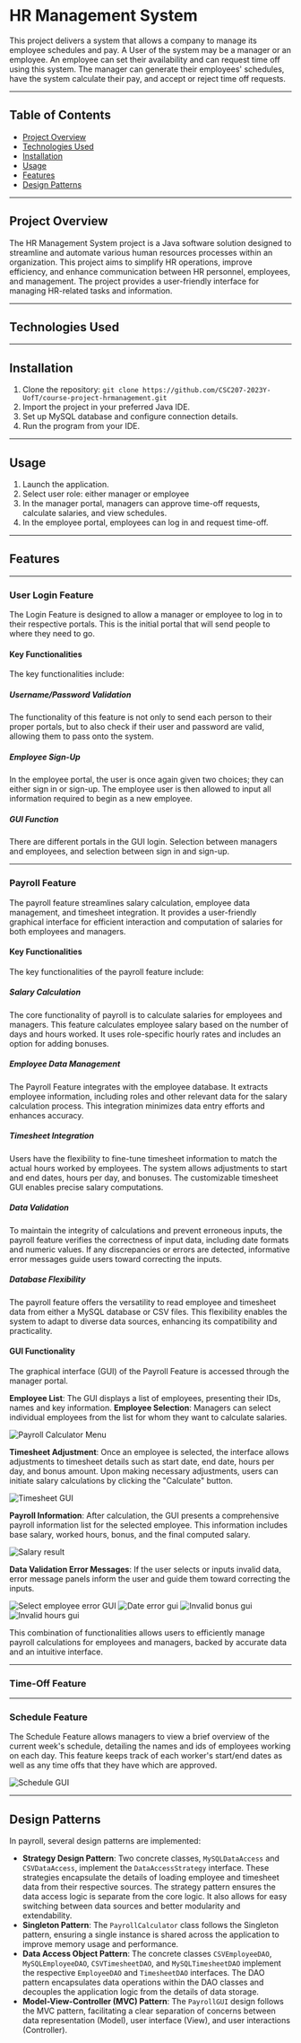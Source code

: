 # HR Management System

This project delivers a system that allows a company to manage its employee schedules and pay.
A User of the system may be a manager or an employee. An employee can set their availability and can request time off using this system. The manager can generate their employees' schedules, have the system calculate their pay, and accept or reject time off requests.
___

## Table of Contents

- [Project Overview](#project-overview)
- [Technologies Used](#technologies-used)
- [Installation](#installation)
- [Usage](#usage)
- [Features](#features)
- [Design Patterns](#design-patterns)
___

## Project Overview
The HR Management System project is a Java software solution designed to streamline and automate various human resources processes within an organization. This project aims to simplify HR operations, improve efficiency, and enhance communication between HR personnel, employees, and management. The project provides a user-friendly interface for managing HR-related tasks and information.
___

## Technologies Used

___

## Installation
1. Clone the repository: `git clone https://github.com/CSC207-2023Y-UofT/course-project-hrmanagement.git`
2. Import the project in your preferred Java IDE.
3. Set up MySQL database and configure connection details.
4. Run the program from your IDE.
___

## Usage
1. Launch the application.
2. Select user role: either manager or employee
3. In the manager portal, managers can approve time-off requests, calculate salaries, and view schedules.
4. In the employee portal, employees can log in and request time-off. 
___

## Features
___
### User Login Feature

The Login Feature is designed to allow a manager or employee to log in to their respective portals. This is the initial portal that will send people to where they need to go.

#### Key Functionalities

The key functionalities include:

##### Username/Password Validation

The functionality of this feature is not only to send each person to their proper portals, but to also check if their user and password are valid, allowing them to pass onto the system.

##### Employee Sign-Up

In the employee portal, the user is once again given two choices; they can either sign in or sign-up. The employee user is then allowed to input all information required to begin as a new employee.

##### GUI Function

There are different portals in the GUI login. Selection between managers and employees, and selection between sign in and sign-up.

___

### Payroll Feature

The payroll feature streamlines salary calculation, employee data management, and timesheet integration. It provides a user-friendly graphical interface for efficient interaction and computation of salaries for both employees and managers. 

#### Key Functionalities

The key functionalities of the payroll feature include:

##### Salary Calculation
The core functionality of payroll is to calculate salaries for employees and managers. This feature calculates employee salary based on the number of days and hours worked. 
It uses role-specific hourly rates and includes an option for adding bonuses. 

##### Employee Data Management
The Payroll Feature integrates with the employee database. It extracts employee information, including roles and other relevant data for the salary calculation process. This integration minimizes data entry efforts and enhances accuracy.

##### Timesheet Integration
Users have the flexibility to fine-tune timesheet information to match the actual hours worked by employees. The system allows adjustments to start and end dates, hours per day, and bonuses. The customizable timesheet GUI enables precise salary computations.

##### Data Validation
To maintain the integrity of calculations and prevent erroneous inputs, the payroll feature verifies the correctness of input data, including date formats and numeric values. If any discrepancies or errors are detected, informative error messages guide users toward correcting the inputs.

##### Database Flexibility
The payroll feature offers the versatility to read employee and timesheet data from either a MySQL database or CSV files. This flexibility enables the system to adapt to diverse data sources, enhancing its compatibility and practicality.

#### GUI Functionality
The graphical interface (GUI) of the Payroll Feature is accessed through the manager portal.

**Employee List**: The GUI displays a list of employees, presenting their IDs, names and key information.
**Employee Selection**: Managers can select individual employees from the list for whom they want to calculate salaries.

![Payroll Calculator Menu](./images/payroll_gui.png)

**Timesheet Adjustment**: Once an employee is selected, the interface allows adjustments to timesheet details such as start date, end date, hours per day, and bonus amount.
Upon making necessary adjustments, users can initiate salary calculations by clicking the "Calculate" button.

![Timesheet GUI](./images/timesheetgui.png)

**Payroll Information**: After calculation, the GUI presents a comprehensive payroll information list for the selected employee. This information includes base salary, worked hours, bonus, and the final computed salary.

![Salary result](./images/salary_result_gui.png)

**Data Validation Error Messages**: If the user selects or inputs invalid data, error message panels inform the user and guide them toward correcting the inputs.

![Select employee error GUI](./images/select_error_message_gui.png)
![Date error gui](./images/date_error_gui.png)
![Invalid bonus gui](./images/invalid_bonus_gui.png)
![Invalid hours gui](./images/invalid_hours_gui.png)

This combination of functionalities allows users to efficiently manage payroll calculations for employees and managers, backed by accurate data and an intuitive interface.
___

### Time-Off Feature

___

### Schedule Feature
The Schedule Feature allows managers to view a brief overview of the current week's schedule, detailing the names and ids of employees working on each day. This feature keeps track of each worker's start/end dates as well as any time offs that they have which are approved.

![Schedule GUI](./images/schedule_gui.png)
___

## Design Patterns

In payroll, several design patterns are implemented: 
- **Strategy Design Pattern**: Two concrete classes, `MySQLDataAccess` and `CSVDataAccess`, implement the `DataAccessStrategy` interface. These strategies encapsulate the details of loading employee and timesheet data from their respective sources. The strategy pattern ensures the data access logic is separate from the core logic. It also allows for easy switching between data sources and better modularity and extendability. 
- **Singleton Pattern**: The `PayrollCalculator` class follows the Singleton pattern, ensuring a single instance is shared across the application to improve memory usage and performance.
- **Data Access Object Pattern**: The concrete classes `CSVEmployeeDAO`, `MySQLEmployeeDAO`, `CSVTimesheetDAO`, and `MySQLTimesheetDAO` implement the respective `EmployeeDAO` and `TimesheetDAO` interfaces. The DAO pattern encapsulates data operations within the DAO classes and decouples the application logic from the details of data storage.
- **Model-View-Controller (MVC) Pattern**: The `PayrollGUI` design follows the MVC pattern, facilitating a clear separation of concerns between data representation (Model), user interface (View), and user interactions (Controller).
